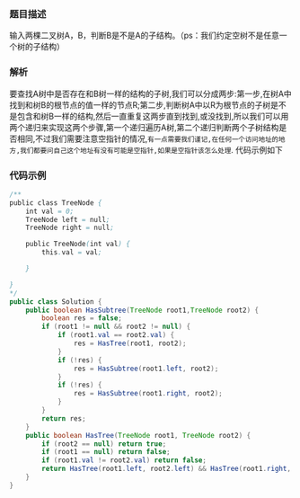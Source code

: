 ### 题目描述

输入两棵二叉树A，B，判断B是不是A的子结构。（ps：我们约定空树不是任意一个树的子结构）

### 解析

要查找A树中是否存在和B树一样的结构的子树,我们可以分成两步:第一步,在树A中找到和树B的根节点的值一样的节点R;第二步,判断树A中以R为根节点的子树是不是包含和树B一样的结构,然后一直重复这两步直到找到,或没找到,所以我们可以用两个递归来实现这两个步骤,第一个递归遍历A树,第二个递归判断两个子树结构是否相同,不过我们需要注意空指针的情况,`有一点需要我们谨记,在任何一个访问地址的地方,我们都要问自己这个地址有没有可能是空指针,如果是空指针该怎么处理`. 代码示例如下

### 代码示例

```java
/**
public class TreeNode {
    int val = 0;
    TreeNode left = null;
    TreeNode right = null;

    public TreeNode(int val) {
        this.val = val;

    }

}
*/
public class Solution {
    public boolean HasSubtree(TreeNode root1,TreeNode root2) {
        boolean res = false;
        if (root1 != null && root2 != null) {
            if (root1.val == root2.val) {
                res = HasTree(root1, root2);
            }
            if (!res) {
                res = HasSubtree(root1.left, root2);
            }
            if (!res) {
                res = HasSubtree(root1.right, root2);
            }
        }
        return res;
    }
    public boolean HasTree(TreeNode root1, TreeNode root2) {
        if (root2 == null) return true;
        if (root1 == null) return false;
        if (root1.val != root2.val) return false;
        return HasTree(root1.left, root2.left) && HasTree(root1.right, root2.right);
    }
}
```